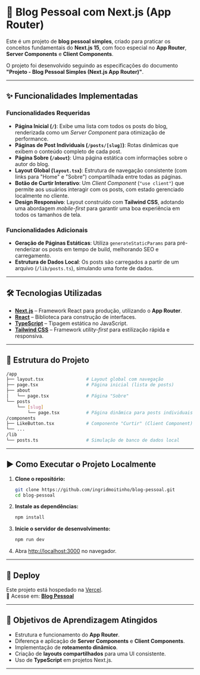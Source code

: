 # 📖 Blog Pessoal com Next.js (App Router)

Este é um projeto de **blog pessoal simples**, criado para praticar os conceitos fundamentais do **Next.js 15**, com foco especial no **App Router**, **Server Components** e **Client Components**.

O projeto foi desenvolvido seguindo as especificações do documento **"Projeto - Blog Pessoal Simples (Next.js App Router)"**.

---

## ✨ Funcionalidades Implementadas

### Funcionalidades Requeridas

- **Página Inicial (`/`)**: Exibe uma lista com todos os posts do blog, renderizada como um *Server Component* para otimização de performance.  
- **Páginas de Post Individuais (`/posts/[slug]`)**: Rotas dinâmicas que exibem o conteúdo completo de cada post.  
- **Página Sobre (`/about`)**: Uma página estática com informações sobre o autor do blog.  
- **Layout Global (`layout.tsx`)**: Estrutura de navegação consistente (com links para "Home" e "Sobre") compartilhada entre todas as páginas.  
- **Botão de Curtir Interativo**: Um *Client Component* (`"use client"`) que permite aos usuários interagir com os posts, com estado gerenciado localmente no cliente.  
- **Design Responsivo**: Layout construído com **Tailwind CSS**, adotando uma abordagem *mobile-first* para garantir uma boa experiência em todos os tamanhos de tela.  

### Funcionalidades Adicionais

- **Geração de Páginas Estáticas**: Utiliza `generateStaticParams` para pré-renderizar os posts em tempo de build, melhorando SEO e carregamento.  
- **Estrutura de Dados Local**: Os posts são carregados a partir de um arquivo (`/lib/posts.ts`), simulando uma fonte de dados.  

---

## 🛠️ Tecnologias Utilizadas

- [**Next.js**](https://nextjs.org/) – Framework React para produção, utilizando o **App Router**.  
- [**React**](https://react.dev/) – Biblioteca para construção de interfaces.  
- [**TypeScript**](https://www.typescriptlang.org/) – Tipagem estática no JavaScript.  
- [**Tailwind CSS**](https://tailwindcss.com/) – Framework *utility-first* para estilização rápida e responsiva.  

---

## 📂 Estrutura do Projeto

```bash
/app
├── layout.tsx                # Layout global com navegação
├── page.tsx                  # Página inicial (lista de posts)
├── about
│   └── page.tsx              # Página "Sobre"
└── posts
    └── [slug]
        └── page.tsx          # Página dinâmica para posts individuais
/components
├── LikeButton.tsx            # Componente "Curtir" (Client Component)
└── ...
/lib
└── posts.ts                  # Simulação de banco de dados local
   ```
---

## ▶️ Como Executar o Projeto Localmente

1. **Clone o repositório:**
   ```bash
   git clone https://github.com/ingridmoitinho/blog-pessoal.git
   cd blog-pessoal
   ```

2. **Instale as dependências:**
   ```bash
   npm install
   ```

3. **Inicie o servidor de desenvolvimento:**
   ```bash
   npm run dev
   ```

4. Abra [http://localhost:3000](http://localhost:3000) no navegador.  

---

## 🚀 Deploy

Este projeto está hospedado na [Vercel](https://vercel.com/).  
🔗 Acesse em: **[Blog Pessoal](https://blog-pessoal-psi-ten.vercel.app/)**  

---

## 🎯 Objetivos de Aprendizagem Atingidos

- Estrutura e funcionamento do **App Router**.  
- Diferença e aplicação de **Server Components** e **Client Components**.  
- Implementação de **roteamento dinâmico**.  
- Criação de **layouts compartilhados** para uma UI consistente.  
- Uso de **TypeScript** em projetos Next.js.  

---
